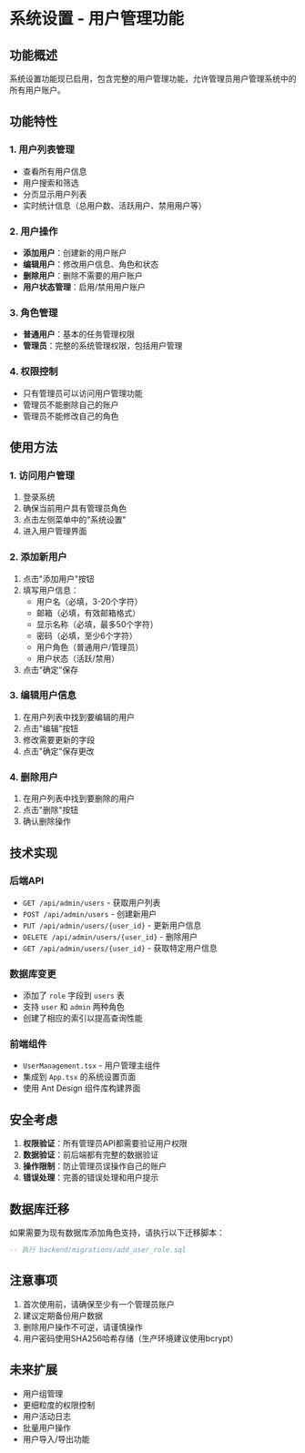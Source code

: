 # 系统设置 - 用户管理功能

## 功能概述

系统设置功能现已启用，包含完整的用户管理功能，允许管理员用户管理系统中的所有用户账户。

## 功能特性

### 1. 用户列表管理
- 查看所有用户信息
- 用户搜索和筛选
- 分页显示用户列表
- 实时统计信息（总用户数、活跃用户、禁用用户等）

### 2. 用户操作
- **添加用户**：创建新的用户账户
- **编辑用户**：修改用户信息、角色和状态
- **删除用户**：删除不需要的用户账户
- **用户状态管理**：启用/禁用用户账户

### 3. 角色管理
- **普通用户**：基本的任务管理权限
- **管理员**：完整的系统管理权限，包括用户管理

### 4. 权限控制
- 只有管理员可以访问用户管理功能
- 管理员不能删除自己的账户
- 管理员不能修改自己的角色

## 使用方法

### 1. 访问用户管理
1. 登录系统
2. 确保当前用户具有管理员角色
3. 点击左侧菜单中的"系统设置"
4. 进入用户管理界面

### 2. 添加新用户
1. 点击"添加用户"按钮
2. 填写用户信息：
   - 用户名（必填，3-20个字符）
   - 邮箱（必填，有效邮箱格式）
   - 显示名称（必填，最多50个字符）
   - 密码（必填，至少6个字符）
   - 用户角色（普通用户/管理员）
   - 用户状态（活跃/禁用）
3. 点击"确定"保存

### 3. 编辑用户信息
1. 在用户列表中找到要编辑的用户
2. 点击"编辑"按钮
3. 修改需要更新的字段
4. 点击"确定"保存更改

### 4. 删除用户
1. 在用户列表中找到要删除的用户
2. 点击"删除"按钮
3. 确认删除操作

## 技术实现

### 后端API
- `GET /api/admin/users` - 获取用户列表
- `POST /api/admin/users` - 创建新用户
- `PUT /api/admin/users/{user_id}` - 更新用户信息
- `DELETE /api/admin/users/{user_id}` - 删除用户
- `GET /api/admin/users/{user_id}` - 获取特定用户信息

### 数据库变更
- 添加了 `role` 字段到 `users` 表
- 支持 `user` 和 `admin` 两种角色
- 创建了相应的索引以提高查询性能

### 前端组件
- `UserManagement.tsx` - 用户管理主组件
- 集成到 `App.tsx` 的系统设置页面
- 使用 Ant Design 组件库构建界面

## 安全考虑

1. **权限验证**：所有管理员API都需要验证用户权限
2. **数据验证**：前后端都有完整的数据验证
3. **操作限制**：防止管理员误操作自己的账户
4. **错误处理**：完善的错误处理和用户提示

## 数据库迁移

如果需要为现有数据库添加角色支持，请执行以下迁移脚本：

```sql
-- 执行 backend/migrations/add_user_role.sql
```

## 注意事项

1. 首次使用前，请确保至少有一个管理员账户
2. 建议定期备份用户数据
3. 删除用户操作不可逆，请谨慎操作
4. 用户密码使用SHA256哈希存储（生产环境建议使用bcrypt）

## 未来扩展

- 用户组管理
- 更细粒度的权限控制
- 用户活动日志
- 批量用户操作
- 用户导入/导出功能
